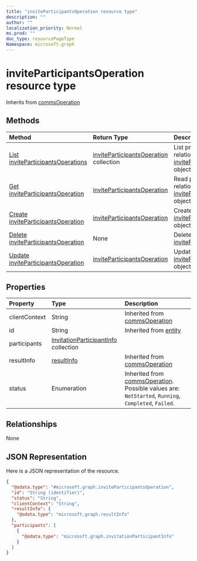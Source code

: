 ```yaml
---
title: "inviteParticipantsOperation resource type"
description: ""
author: ""
localization_priority: Normal
ms.prod: ""
doc_type: resourcePageType
Namespace: microsoft.graph
---
```



# inviteParticipantsOperation resource type




Inherits from [commsOperation](../resources/commsOperation.md)

## Methods
|Method|Return Type|Description|
|:---|:---|:---|
|[List inviteParticipantsOperations](../api/inviteparticipantsoperation-list.md)|[inviteParticipantsOperation](../resources/inviteParticipantsOperation.md) collection|List properties and relationships of the [inviteParticipantsOperation](../resources/inviteparticipantsoperation.md) objects.|
|[Get inviteParticipantsOperation](../api/inviteparticipantsoperation-get.md)|[inviteParticipantsOperation](../resources/inviteParticipantsOperation.md)|Read properties and relationships of the [inviteParticipantsOperation](../resources/inviteparticipantsoperation.md) object.|
|[Create inviteParticipantsOperation](../api/inviteparticipantsoperation-create.md)|[inviteParticipantsOperation](../resources/inviteParticipantsOperation.md)|Create a new [inviteParticipantsOperation](../resources/inviteparticipantsoperation.md) object.|
|[Delete inviteParticipantsOperation](../api/inviteparticipantsoperation-delete.md)|None|Deletes a [inviteParticipantsOperation](../resources/inviteparticipantsoperation.md).|
|[Update inviteParticipantsOperation](../api/inviteparticipantsoperation-update.md)|[inviteParticipantsOperation](../resources/inviteParticipantsOperation.md)|Update the properties of a [inviteParticipantsOperation](../resources/inviteparticipantsoperation.md) object.|

## Properties
|Property|Type|Description|
|:---|:---|:---|
|clientContext|String| Inherited from [commsOperation](../resources/commsOperation.md)|
|id|String| Inherited from [entity](../resources/entity.md)|
|participants|[invitationParticipantInfo](../resources/invitationParticipantInfo.md) collection||
|resultInfo|[resultInfo](../resources/resultInfo.md)| Inherited from [commsOperation](../resources/commsOperation.md)|
|status|Enumeration| Inherited from [commsOperation](../resources/commsOperation.md). Possible values are: `NotStarted`, `Running`, `Completed`, `Failed`.|

## Relationships
None

## JSON Representation
Here is a JSON representation of the resource.
<!-- {
  "blockType": "resource",
  "keyProperty": "id",
  "@odata.type": "microsoft.graph.inviteParticipantsOperation",
  "baseType": "microsoft.graph.commsOperation",
  "openType": true
}
-->
``` json
{
  "@odata.type": "#microsoft.graph.inviteParticipantsOperation",
  "id": "String (identifier)",
  "status": "String",
  "clientContext": "String",
  "resultInfo": {
    "@odata.type": "microsoft.graph.resultInfo"
  },
  "participants": [
    {
      "@odata.type": "microsoft.graph.invitationParticipantInfo"
    }
  ]
}
```

